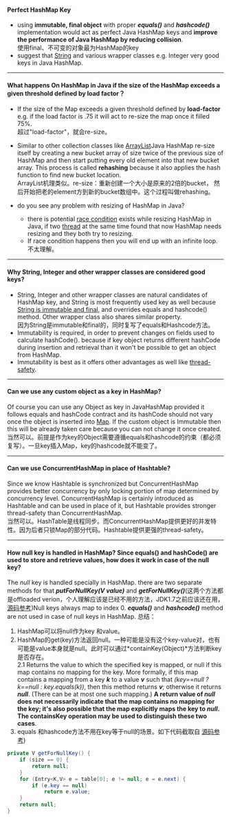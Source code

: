 #### Perfect HashMap Key
- using **immutable, final object** with proper **_equals()_** and **_hashcode()_** implementation would act as perfect Java HashMap keys and **improve the performance of Java HashMap by reducing collision**.\
使用final、不可变的对象最为HashMap的key
- suggest that [String](http://javarevisited.blogspot.sg/2011/07/string-vs-stringbuffer-vs-stringbuilder.html) and various wrapper classes e.g. Integer very good keys in Java HashMap.
***
#### What happens On HashMap in Java if the size of the HashMap exceeds a given threshold defined by load factor？
- If the size of the Map exceeds a given threshold defined by **load-factor** e.g. if the load factor is .75 it will act to re-size the map once it filled 75%.\
超过"load-factor"，就会re-size。
- Similar to other collection classes like [ArrayList](http://javarevisited.blogspot.sg/2011/05/example-of-arraylist-in-java-tutorial.html)Java HashMap re-size itself by creating a new bucket array of size twice of the previous size of HashMap and then start putting every old element into that new bucket array. This process is called **rehashing** because it also applies the hash function to find new bucket location.\
ArrayList机理类似。re-size：重新创建一个大小是原来的2倍的bucket， 然后开始把老的element方到新的bucket数组中。这个过程叫做rehashing。
- do you see any problem with resizing of HashMap in Java?

    - there is potential [race condition](http://javarevisited.blogspot.sg/2012/02/what-is-race-condition-in.html) exists while resizing HashMap in Java, if two [thread](http://javarevisited.blogspot.sg/2011/02/how-to-implement-thread-in-java.html) at the same time found that now HashMap needs resizing and they both try to resizing.
    - If race condition happens then you will end up with an infinite loop. 不太理解。
***
#### Why String, Integer and other wrapper classes are considered good keys?
- String, Integer and other wrapper classes are natural candidates of HashMap key, and String is most frequently used key as well because  [String is immutable and final](http://javarevisited.blogspot.sg/2010/10/why-string-is-immutable-in-java.html), and overrides equals and hashcode() method. Other wrapper class also shares similar property.\
因为String是immutable和final的，同时复写了equals和Hashcode方法。
- Immutability is required, in order to prevent changes on fields used to calculate hashCode(). because if key object returns different hashCode during insertion and retrieval than it won't be possible to get an object from HashMap.
- Immutability is best as it offers other advantages as well like [thread-safety](http://javarevisited.blogspot.sg/2012/01/how-to-write-thread-safe-code-in-java.html).
***
#### Can we use any custom object as a key in HashMap?
Of course you can use any Object as key in JavaHashMap provided it follows equals and hashCode contract and its hashCode should not vary once the object is inserted into  [Map](http://javarevisited.blogspot.sg/2011/12/how-to-traverse-or-loop-hashmap-in-java.html). If the custom object is Immutable then this will be already taken care because you can not change it once created.\
当然可以。前提是作为key的Object需要遵循equals和hashcode的约束（都必须复写）。一旦key插入Map，key的hashcode就不能变了。
***
#### Can we use ConcurrentHashMap in place of Hashtable?
Since we know Hashtable is synchronized but ConcurrentHashMap provides better concurrency by only locking portion of map determined by concurrency level. ConcurrentHashMap is certainly introduced as Hashtable and can be used in place of it, but Hashtable provides stronger thread-safety than ConcurrentHashMap.\
当然可以。HashTable是线程同步。而ConcurrentHashMap提供更好的并发特性。因为后者只锁Map的部分代码。Hashtable提供更强的thread-safety。
***
#### How null key is handled in HashMap? Since equals() and hashCode() are used to store and retrieve values, how does it work in case of the null key?
The *null* key is handled specially in HashMap. there are two separate methods for that ***putForNullKey(V value)*** and ***getForNullKey()***(这两个方法都是offloaded verion，个人理解应该是已经不用的方法，JDK1.7之前应该还在用，[源码参考](http://grepcode.com/file/repository.grepcode.com/java/root/jdk/openjdk/6-b14/java/util/HashMap.java#HashMap.putForNullKey%28java.lang.Object%29))Null keys always map to index 0. ***equals()*** and ***hashcode()*** method are not used in case of null keys in HashMap. 总结：
1. HashMap可以将null作为key 和value。
2. HashMap的get(key)方法返回null。一种可能是没有这个key-value对，也有可能是value本身就是null。此时可以通过*containKey(Object)*方法判断key是否存在。\
2.1 Returns the value to which the specified key is mapped, or null if this map contains no mapping for the key.
More formally, if this map contains a mapping from a key ***k*** to a value ***v*** such that *(key\==null ? k==null : key.equals(k))*, then this method returns ***v***; otherwise it returns ***null***. (There can be at most one such mapping.)
**A return value of *null* does not necessarily indicate that the map contains no mapping for the key; it's also possible that the map explicitly maps the key to ***null***. The containsKey operation may be used to distinguish these two cases**.
3. equals 和hashcode方法不用在key等于null的场景。如下代码截取自 [源码参考](http://grepcode.com/file/repository.grepcode.com/java/root/jdk/openjdk/6-b14/java/util/HashMap.java#HashMap.putForNullKey%28java.lang.Object%29))
```Java
private V getForNullKey() {
	if (size == 0) {
		return null;
	}
	for (Entry<K,V> e = table[0]; e != null; e = e.next) {
		if (e.key == null)
			return e.value;
	}
	return null;
}
```

